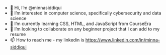 - 👋 Hi, I’m @minnasiddiqui
- 👀 I’m interested in computer science, specifically cybersecurity and data science
- 🌱 I’m currently learning CSS, HTML, and JavaScript from CourseEra
- 💞️ I’m looking to collaborate on any beginner project that I can add to my resume
- 📫 How to reach me - my linkedin is https://www.linkedin.com/in/minna-siddiqui

<!---
minnasiddiqui/minnasiddiqui is a ✨ special ✨ repository because its `README.md` (this file) appears on your GitHub profile.
You can click the Preview link to take a look at your changes.
--->
